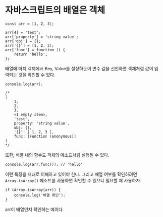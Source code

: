 # 자바스크립트의 배열은 객체
```
const arr = [1, 2, 3];

arr[4] = 'test';
arr['property'] = 'string value';
arr['obj'] = {};
arr['{}'] = [1, 2, 3];
arr['func'] = function () {
    return 'hello';
};
```

배열에 마치 객체에서 Key, Value를 설정하듯이 변수 값을 선언하면 객체처럼 값이 입력되는 것을 확인할 수 있다.   

```
console.log(arr);

/*
[
    1,
    2,
    3,
    <1 empty item>,
    'test',
    property: 'string value',
    obj: {},
    '{}': [ 1, 2, 3 ],
    func: [Function (anonymous)]
]
*/
```

또한, 배열 내의 함수도 객체의 메소드처럼 실행될 수 있다.   

```
console.log(arr.func()); // 'hello'
```

이런 특징을 제대로 이해하고 있어야 한다. 그리고 배열 여부를 확인하려면 ```Array.isArray()``` 메소드를 사용하면 확인할 수 있으니 필요할 때 사용하자.   

```
if (Array.isArray(arr)) {
    console.log('배열 확인');
}
```

arr이 배열인지 확인하는 예이다.   